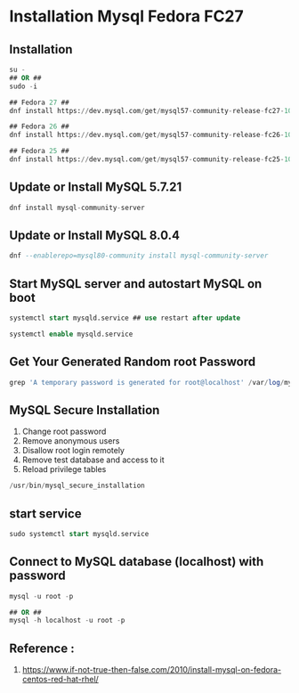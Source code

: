 # Installation Mysql Fedora FC27
## Installation
```sql
su -
## OR ##
sudo -i

## Fedora 27 ##
dnf install https://dev.mysql.com/get/mysql57-community-release-fc27-10.noarch.rpm

## Fedora 26 ##
dnf install https://dev.mysql.com/get/mysql57-community-release-fc26-10.noarch.rpm

## Fedora 25 ##
dnf install https://dev.mysql.com/get/mysql57-community-release-fc25-10.noarch.rpm

```

## Update or Install MySQL 5.7.21
```sql
dnf install mysql-community-server
```

## Update or Install MySQL 8.0.4
```sql
dnf --enablerepo=mysql80-community install mysql-community-server
```

##  Start MySQL server and autostart MySQL on boot
```sql
systemctl start mysqld.service ## use restart after update

systemctl enable mysqld.service
```

## Get Your Generated Random root Password
```sql
grep 'A temporary password is generated for root@localhost' /var/log/mysqld.log |tail -1
```

## MySQL Secure Installation

1. Change root password
2. Remove anonymous users
3. Disallow root login remotely
4. Remove test database and access to it
5. Reload privilege tables

```sql
/usr/bin/mysql_secure_installation
```

## start service 
```sql
sudo systemctl start mysqld.service
```

## Connect to MySQL database (localhost) with password
```sql
mysql -u root -p

## OR ##
mysql -h localhost -u root -p
```



## Reference : 
1. https://www.if-not-true-then-false.com/2010/install-mysql-on-fedora-centos-red-hat-rhel/
